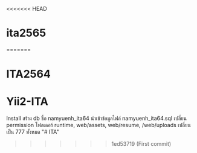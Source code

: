 <<<<<<< HEAD
# ita2565
=======
# ITA2564

Yii2-ITA
================================

Install
สร้าง db ชื่อ namyuenh_ita64
นำเข้าข้อมูลไฟล์ namyuenh_ita64.sql
เปลี่ยน permission โฟลเดอร์ runtime, web/assets, web/resume, /web/uploads เปลี่ยนเป็น 777 ทั้งหมด "# ITA"
>>>>>>> 1ed53719 (First commit)
